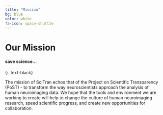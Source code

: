 ```yaml
---
title: "Mission"
bg: blue
color: white
fa-icon: space-shuttle
---
```



# Our Mission

#### save science...
{: .text-black}

The mission of SciTran echos that of the Project on Scientific Transparency (PoST) - to transform the way neuroscientists approach the analysis of human neuroimaging data. We hope that the tools and environment we are working to create will help to change the culture of human neuroimaging research, speed scientific progress, and create new opportunities for collaboration.

